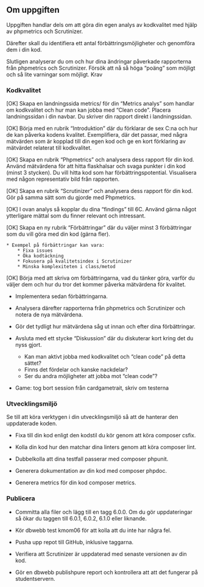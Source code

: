 ## Om uppgiften

Uppgiften handlar dels om att göra din egen analys av kodkvalitet med hjälp av phpmetrics och Scrutinizer.

Därefter skall du identifiera ett antal förbättringsmöjligheter och genomföra dem i din kod.

Slutligen analyserar du om och hur dina ändringar påverkade rapporterna från phpmetrics och Scrutinizer. Försök att nå så höga “poäng” som möjligt och så lite varningar som möjligt.
Krav

### Kodkvalitet

[OK] Skapa en landningssida metrics/ för din “Metrics analys” som handlar om kodkvalitet och hur man kan jobba med “Clean code”. Placera landningssidan i din navbar. Du skriver din rapport direkt i landningssidan.

[OK] Börja med en rubrik “Introduktion” där du förklarar de sex C:na och hur de kan påverka kodens kvalitet. Exemplifiera, där det passar, med några mätvärden som är kopplad till din egen kod och ge en kort förklaring av mätvärdet relaterat till kodkvalitet.

[OK] Skapa en rubrik “Phpmetrics” och analysera dess rapport för din kod. Använd mätvärdena för att hitta flaskhalsar och svaga punkter i din kod (minst 3 stycken). Du vill hitta kod som har förbättringspotential. Visualisera med någon representativ bild från rapporten.

[OK] Skapa en rubrik “Scrutinizer” och analysera dess rapport för din kod. Gör på samma sätt som du gjorde med Phpmetrics.

[OK] I ovan analys så kopplar du dina “findings” till 6C. Använd gärna något ytterligare mättal som du finner relevant och intressant.

[OK] Skapa en ny rubrik “Förbättringar” där du väljer minst 3 förbättringar som du vill göra med din kod (gärna fler).

    * Exempel på förbättringar kan vara:
        * Fixa issues
        * Öka kodtäckning
        * Fokusera på kvalitetsindex i Scrutinizer
        * Minska komplexiteten i class/metod

[OK] Börja med att skriva om förbättringarna, vad du tänker göra, varför du väljer dem och hur du tror det kommer påverka mätvärdena för kvalitet.
* Implementera sedan förbättringarna.
* Analysera därefter rapporterna från phpmetrics och Scrutinizer och notera de nya mätvärdena.
* Gör det tydligt hur mätvärdena såg ut innan och efter dina förbättringar.

* Avsluta med ett stycke “Diskussion” där du diskuterar kort kring det du nyss gjort.
    * Kan man aktivt jobba med kodkvalitet och “clean code” på detta sättet?
    * Finns det fördelar och kanske nackdelar?
    * Ser du andra möjligheter att jobba mot “clean code”?

* Game: tog bort session från cardgametrait, skriv om testerna

### Utvecklingsmiljö

Se till att köra verktygen i din utvecklingsmiljö så att de hanterar den uppdaterade koden.

* Fixa till din kod enligt den kodstil du kör genom att köra composer csfix.

* Kolla din kod hur den matchar dina linters genom att köra composer lint.

* Dubbelkolla att dina testfall passerar med composer phpunit.

* Generera dokumentation av din kod med composer phpdoc.

* Generera metrics för din kod composer metrics.

### Publicera

* Committa alla filer och lägg till en tagg 6.0.0. Om du gör uppdateringar så ökar du taggen till 6.0.1, 6.0.2, 6.1.0 eller liknande.

* Kör dbwebb test kmom06 för att kolla att du inte har några fel.

* Pusha upp repot till GitHub, inklusive taggarna.

* Verifiera att Scrutinizer är uppdaterad med senaste versionen av din kod.

* Gör en dbwebb publishpure report och kontrollera att att det fungerar på studentservern.
